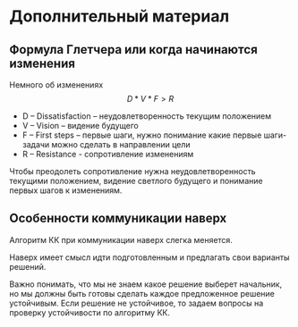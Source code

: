 # Дополнительный материал

## Формула Глетчера или когда начинаются изменения

Немного об изменениях
$$ D * V * F > R $$
- D – Dissatisfaction – неудовлетворенность текущим положением
- V – Vision – видение будущего
- F – First steps – первые шаги, нужно понимание какие первые шаги-задачи можно сделать в направлении цели
- R – Resistance - сопротивление изменениям

Чтобы преодолеть сопротивление нужна неудовлетворенность текущими положением, видение светлого будущего и понимание первых шагов к изменениям.

## Особенности коммуникации наверх

Алгоритм КК при коммуникации наверх слегка меняется.

Наверх имеет смысл идти подготовленным и предлагать свои варианты решений.

Важно понимать, что мы не знаем какое решение выберет начальник, но мы должны быть готовы сделать каждое предложенное решение устойчивым. Если решение не устойчивое, то задаем вопросы на проверку устойчивости по алгоритму КК.